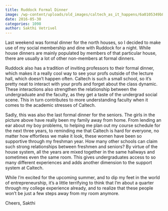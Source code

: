 ```yaml
---
title: Ruddock Formal Dinner
image: /wp-content/uploads/old_images/caltech_as_it_happens/6a0105349b8251970b01b8d1f11406970c.jpg
date: 2016-05-30
categories: 1098
author: Sakthi Vetrivel
---
```



Last weekend was formal dinner for the north houses, so I decided to make use of my social membership and dine with Ruddock for a night. While house dinners are mainly populated by members of that particular house, there are usually a lot of other non-members at formal dinners.

Ruddock also has a tradition of inviting professors to their formal dinner, which makes it a really cool way to see your profs outside of the lecture hall, which doesn’t happen often. Caltech is such a small school, so it’s pretty neat to interact with your profs and forget about the class dynamic. These interactions also strengthen the relationship between the undergraduate and the faculty, as they get a taste of the undergrad social scene. This in turn contributes to more understanding faculty when it comes to the academic stresses of Caltech.

Sadly, this was also the last formal dinner for the seniors. The girls in the picture above have really been my family away from home. From lending an ear about my boy problems, to helping me plan out my course schedule for the next three years, to reminding me that Caltech is hard for everyone, no matter how effortless we make it look, these women have been so supportive through my freshman year. How many other schools can claim such strong relationships between freshmen and seniors? By virtue of the house system, all the years are mixed together in the same hallways and sometimes even the same room. This gives undergraduates access to so many different experiences and adds another dimension to the support system at Caltech.

While I’m excited for the upcoming summer, and to dip my feet in the world of entrepreneurship, it’s a little terrifying to think that I’m about a quarter through my college experience already, and to realize that these people won’t be just a few steps away from my room anymore.

Cheers,
Sakthi
